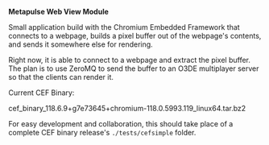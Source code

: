 **Metapulse Web View Module**

Small application build with the Chromium Embedded Framework that connects to a webpage, builds a pixel buffer out of the webpage's contents, and sends it somewhere else for rendering.

Right now, it is able to connect to a webpage and extract the pixel buffer. The plan is to use ZeroMQ to send the buffer to an O3DE multiplayer server so that the clients can render it.

Current CEF Binary:

cef_binary_118.6.9+g7e73645+chromium-118.0.5993.119_linux64.tar.bz2

For easy development and collaboration, this should take place of a complete CEF binary release's `./tests/cefsimple` folder.
